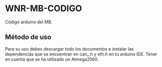 # WNR-MB-CODIGO
Código arduino del MB.

## Método de uso
Para su uso debes descargar todo los documentos e instalar las dependencias que se encuentran en can_.h y eth.h en tu arduino IDE. Tener en cuenta que se ha utilizado un Atmega2560.
